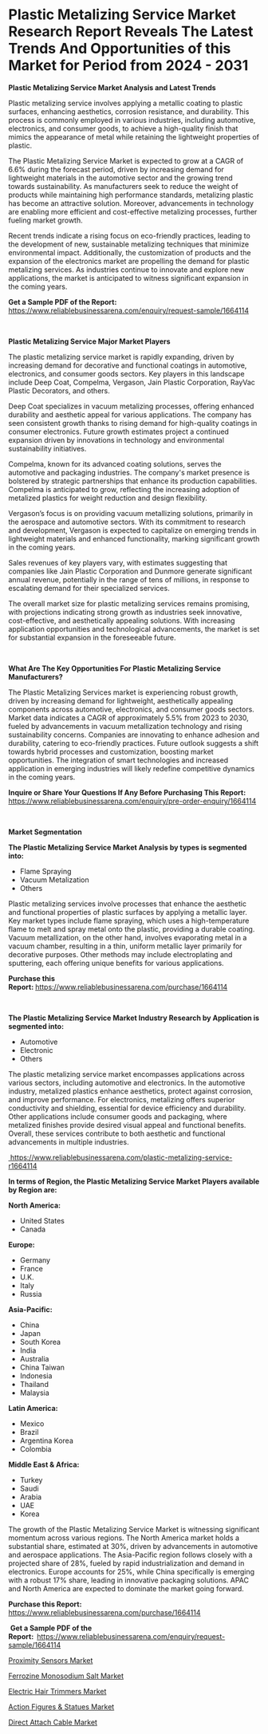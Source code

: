 <p><h1>Plastic Metalizing Service Market Research Report Reveals The Latest Trends And Opportunities of this Market for Period from 2024 - 2031</h1></p><p><strong>Plastic Metalizing Service Market Analysis and Latest Trends</strong></p>
<p><p>Plastic metalizing service involves applying a metallic coating to plastic surfaces, enhancing aesthetics, corrosion resistance, and durability. This process is commonly employed in various industries, including automotive, electronics, and consumer goods, to achieve a high-quality finish that mimics the appearance of metal while retaining the lightweight properties of plastic.</p><p>The Plastic Metalizing Service Market is expected to grow at a CAGR of 6.6% during the forecast period, driven by increasing demand for lightweight materials in the automotive sector and the growing trend towards sustainability. As manufacturers seek to reduce the weight of products while maintaining high performance standards, metalizing plastic has become an attractive solution. Moreover, advancements in technology are enabling more efficient and cost-effective metalizing processes, further fueling market growth.</p><p>Recent trends indicate a rising focus on eco-friendly practices, leading to the development of new, sustainable metalizing techniques that minimize environmental impact. Additionally, the customization of products and the expansion of the electronics market are propelling the demand for plastic metalizing services. As industries continue to innovate and explore new applications, the market is anticipated to witness significant expansion in the coming years.</p></p>
<p><strong>Get a Sample PDF of the Report:&nbsp;</strong> <a href="https://www.reliablebusinessarena.com/enquiry/request-sample/1664114?utm_campaign=1259&utm_medium=2&utm_source=Github&utm_content=ia&utm_term=28092024&utm_id=plastic-metalizing-service">https://www.reliablebusinessarena.com/enquiry/request-sample/1664114</a></p>
<p>&nbsp;</p>
<p><strong>Plastic Metalizing Service Major Market Players</strong></p>
<p><p>The plastic metalizing service market is rapidly expanding, driven by increasing demand for decorative and functional coatings in automotive, electronics, and consumer goods sectors. Key players in this landscape include Deep Coat, Compelma, Vergason, Jain Plastic Corporation, RayVac Plastic Decorators, and others.</p><p>Deep Coat specializes in vacuum metalizing processes, offering enhanced durability and aesthetic appeal for various applications. The company has seen consistent growth thanks to rising demand for high-quality coatings in consumer electronics. Future growth estimates project a continued expansion driven by innovations in technology and environmental sustainability initiatives.</p><p>Compelma, known for its advanced coating solutions, serves the automotive and packaging industries. The company's market presence is bolstered by strategic partnerships that enhance its production capabilities. Compelma is anticipated to grow, reflecting the increasing adoption of metalized plastics for weight reduction and design flexibility.</p><p>Vergason’s focus is on providing vacuum metallizing solutions, primarily in the aerospace and automotive sectors. With its commitment to research and development, Vergason is expected to capitalize on emerging trends in lightweight materials and enhanced functionality, marking significant growth in the coming years.</p><p>Sales revenues of key players vary, with estimates suggesting that companies like Jain Plastic Corporation and Dunmore generate significant annual revenue, potentially in the range of tens of millions, in response to escalating demand for their specialized services.</p><p>The overall market size for plastic metalizing services remains promising, with projections indicating strong growth as industries seek innovative, cost-effective, and aesthetically appealing solutions. With increasing application opportunities and technological advancements, the market is set for substantial expansion in the foreseeable future.</p></p>
<p>&nbsp;</p>
<p><strong>What Are The Key Opportunities For Plastic Metalizing Service Manufacturers?</strong></p>
<p><p>The Plastic Metalizing Services market is experiencing robust growth, driven by increasing demand for lightweight, aesthetically appealing components across automotive, electronics, and consumer goods sectors. Market data indicates a CAGR of approximately 5.5% from 2023 to 2030, fueled by advancements in vacuum metallization technology and rising sustainability concerns. Companies are innovating to enhance adhesion and durability, catering to eco-friendly practices. Future outlook suggests a shift towards hybrid processes and customization, boosting market opportunities. The integration of smart technologies and increased application in emerging industries will likely redefine competitive dynamics in the coming years.</p></p>
<p><strong>Inquire or Share Your Questions If Any Before Purchasing This Report:</strong> <a href="https://www.reliablebusinessarena.com/enquiry/pre-order-enquiry/1664114?utm_campaign=1259&utm_medium=2&utm_source=Github&utm_content=ia&utm_term=28092024&utm_id=plastic-metalizing-service">https://www.reliablebusinessarena.com/enquiry/pre-order-enquiry/1664114</a></p>
<p>&nbsp;</p>
<p><strong>Market Segmentation</strong></p>
<p><strong>The Plastic Metalizing Service Market Analysis by types is segmented into:</strong></p>
<p><ul><li>Flame Spraying</li><li>Vacuum Metalization</li><li>Others</li></ul></p>
<p><p>Plastic metalizing services involve processes that enhance the aesthetic and functional properties of plastic surfaces by applying a metallic layer. Key market types include flame spraying, which uses a high-temperature flame to melt and spray metal onto the plastic, providing a durable coating. Vacuum metallization, on the other hand, involves evaporating metal in a vacuum chamber, resulting in a thin, uniform metallic layer primarily for decorative purposes. Other methods may include electroplating and sputtering, each offering unique benefits for various applications.</p></p>
<p><strong>Purchase this Report:&nbsp;</strong><a href="https://www.reliablebusinessarena.com/purchase/1664114?utm_campaign=1259&utm_medium=2&utm_source=Github&utm_content=ia&utm_term=28092024&utm_id=plastic-metalizing-service">https://www.reliablebusinessarena.com/purchase/1664114</a></p>
<p>&nbsp;</p>
<p><strong>The Plastic Metalizing Service Market Industry Research by Application is segmented into:</strong></p>
<p><ul><li>Automotive</li><li>Electronic</li><li>Others</li></ul></p>
<p><p>The plastic metalizing service market encompasses applications across various sectors, including automotive and electronics. In the automotive industry, metalized plastics enhance aesthetics, protect against corrosion, and improve performance. For electronics, metalizing offers superior conductivity and shielding, essential for device efficiency and durability. Other applications include consumer goods and packaging, where metalized finishes provide desired visual appeal and functional benefits. Overall, these services contribute to both aesthetic and functional advancements in multiple industries.</p></p>
<p><a href="https://www.reliablebusinessarena.com/plastic-metalizing-service-r1664114?utm_campaign=1259&utm_medium=2&utm_source=Github&utm_content=ia&utm_term=28092024&utm_id=plastic-metalizing-service">&nbsp;https://www.reliablebusinessarena.com/plastic-metalizing-service-r1664114</a></p>
<p><strong>In terms of Region, the Plastic Metalizing Service Market Players available by Region are:</strong></p>
<p>
    <p> <strong> North America: </strong>
        <ul>
            <li>United States</li>
            <li>Canada</li>
        </ul>
        </p> 
    <p> <strong> Europe: </strong>
        <ul>
            <li>Germany</li>
            <li>France</li>
            <li>U.K.</li>
            <li>Italy</li>
            <li>Russia</li>
        </ul>
        </p> 
    <p> <strong> Asia-Pacific: </strong>
        <ul>
            <li>China</li>
            <li>Japan</li>
            <li>South Korea</li>
            <li>India</li>
            <li>Australia</li>
            <li>China Taiwan</li>
            <li>Indonesia</li>
            <li>Thailand</li>
            <li>Malaysia</li>
        </ul>
        </p> 
    <p> <strong> Latin America: </strong>
        <ul>
            <li>Mexico</li>
            <li>Brazil</li>
            <li>Argentina Korea</li>
            <li>Colombia</li>
        </ul>
        </p> 
    <p> <strong> Middle East & Africa: </strong>
        <ul>
            <li>Turkey</li>
            <li>Saudi</li>
            <li>Arabia</li>
            <li>UAE</li>
            <li>Korea</li>
        </ul>
    </p>
    </p>
<p><p>The growth of the Plastic Metalizing Service Market is witnessing significant momentum across various regions. The North America market holds a substantial share, estimated at 30%, driven by advancements in automotive and aerospace applications. The Asia-Pacific region follows closely with a projected share of 28%, fueled by rapid industrialization and demand in electronics. Europe accounts for 25%, while China specifically is emerging with a robust 17% share, leading in innovative packaging solutions. APAC and North America are expected to dominate the market going forward.</p></p>
<p><strong>Purchase this Report: </strong><a href="https://www.reliablebusinessarena.com/purchase/1664114?utm_campaign=1259&utm_medium=2&utm_source=Github&utm_content=ia&utm_term=28092024&utm_id=plastic-metalizing-service">https://www.reliablebusinessarena.com/purchase/1664114</a></p>
<p>&nbsp;<strong>Get a Sample PDF of the Report:&nbsp;&nbsp;</strong><a href="https://www.reliablebusinessarena.com/enquiry/request-sample/1664114?utm_campaign=1259&utm_medium=2&utm_source=Github&utm_content=ia&utm_term=28092024&utm_id=plastic-metalizing-service">https://www.reliablebusinessarena.com/enquiry/request-sample/1664114</a></p>
<p><strong></strong></p>
<p><p><a href="https://issuu.com/reportprime-2/docs/proximity-sensors-market-size-2030.pptx?utm_campaign=1259&utm_medium=2&utm_source=Github&utm_content=ia&utm_term=28092024&utm_id=plastic-metalizing-service">Proximity Sensors Market</a></p><p><a href="https://github.com/guneycigdem35/Market-Research-Report-List-5/blob/main/ferrozine-monosodium-salt-market.md?utm_campaign=1259&utm_medium=2&utm_source=Github&utm_content=ia&utm_term=28092024&utm_id=plastic-metalizing-service">Ferrozine Monosodium Salt Market</a></p><p><a href="https://www.linkedin.com/pulse/emerging-market-trends-regional-analysis-electric-hair-oia0f?utm_campaign=1259&utm_medium=2&utm_source=Github&utm_content=ia&utm_term=28092024&utm_id=plastic-metalizing-service">Electric Hair Trimmers Market</a></p><p><a href="https://www.linkedin.com/pulse/global-action-figures-statues-market-status-2024-2031-forecast-unodf?utm_campaign=1259&utm_medium=2&utm_source=Github&utm_content=ia&utm_term=28092024&utm_id=plastic-metalizing-service">Action Figures & Statues Market</a></p><p><a href="https://issuu.com/reportprime-2/docs/direct-attach-cable-market-size-203_68f3509f9d47dd?utm_campaign=1259&utm_medium=2&utm_source=Github&utm_content=ia&utm_term=28092024&utm_id=plastic-metalizing-service">Direct Attach Cable Market</a></p></p>